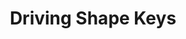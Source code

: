 ---
title: Driving Shape Keys
menuTitle: Driving Shape Keys
description: 'Familiarize yourself with the basic process and options when setting up an RBF driver'
position: 107
category: Tutorials
fullscreen: true
---